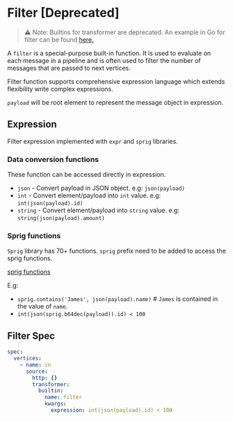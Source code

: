 # Filter [Deprecated]

  > ⚠️ Note: Builtins for transformer are deprecated. An example in Go for filter can be found [here.](https://github.com/numaproj/numaflow-go/tree/main/examples/sourcetransformer/filter) 

A `filter` is a special-purpose built-in function. It is used to evaluate on each message in a pipeline and
is often used to filter the number of messages that are passed to next vertices.

Filter function supports comprehensive expression language which extends flexibility write complex expressions.

`payload` will be root element to represent the message object in expression.

## Expression

Filter expression implemented with `expr` and `sprig` libraries.

### Data conversion functions

These function can be accessed directly in expression.

- `json` - Convert payload in JSON object. e.g: `json(payload)`
- `int` - Convert element/payload into `int` value. e.g: `int(json(payload).id)`
- `string` - Convert element/payload into `string` value. e.g: `string(json(payload).amount)`

### Sprig functions

`Sprig` library has 70+ functions. `sprig` prefix need to be added to access the sprig functions.

[sprig functions](http://masterminds.github.io/sprig/)

E.g:

- `sprig.contains('James', json(payload).name)` # `James` is contained in the value of `name`.
- `int(json(sprig.b64dec(payload)).id) < 100`

## Filter Spec

```yaml
spec:
  vertices:
    - name: in
      source:
        http: {}
        transformer:
          builtin:
            name: filter
            kwargs:
              expression: int(json(payload).id) < 100
```
